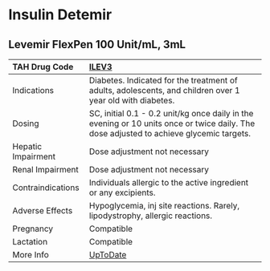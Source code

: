 # Insulin Detemir

## Levemir FlexPen 100 Unit/mL, 3mL

| TAH Drug Code      | [ILEV3](https://www.tahsda.org.tw/drugs/hissearch.php?drug_code=ILEV3)                                                                  |
|:-------------------|:----------------------------------------------------------------------------------------------------------------------------------------|
| Indications        | Diabetes. Indicated for the treatment of adults, adolescents, and children over 1 year old with diabetes.                               |
| Dosing             | SC, initial 0.1 - 0.2 unit/kg once daily in the evening or 10 units once or twice daily. The dose adjusted to achieve glycemic targets. |
| Hepatic Impairment | Dose adjustment not necessary                                                                                                           |
| Renal Impairment   | Dose adjustment not necessary                                                                                                           |
| Contraindications  | Individuals allergic to the active ingredient or any excipients.                                                                        |
| Adverse Effects    | Hypoglycemia, inj site reactions. Rarely, lipodystrophy, allergic reactions.                                                            |
| Pregnancy          | Compatible                                                                                                                              |
| Lactation          | Compatible                                                                                                                              |
| More Info          | [UpToDate](https://www.uptodate.com/contents/insulin-detemir-drug-information)                                                          |


